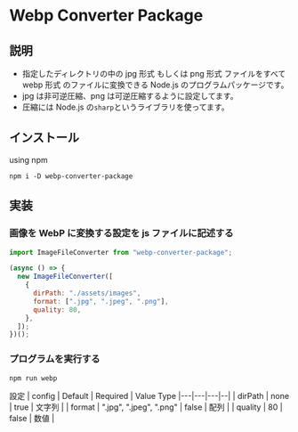 # Webp Converter Package

## 説明

- 指定したディレクトリの中の jpg 形式 もしくは png 形式 ファイルをすべて webp 形式 のファイルに変換できる Node.js のプログラムパッケージです。
- jpg は非可逆圧縮、png は可逆圧縮するように設定してます。
- 圧縮には Node.js の`sharp`というライブラリを使ってます。

## インストール

using npm

```
npm i -D webp-converter-package
```

## 実装

### 画像を WebP に変換する設定を js ファイルに記述する

```js
import ImageFileConverter from "webp-converter-package";

(async () => {
  new ImageFileConverter([
    {
      dirPath: "./assets/images",
      format: [".jpg", ".jpeg", ".png"],
      quality: 80,
    },
  ]);
})();
```

### プログラムを実行する

```
npm run webp
```

設定
| config | Default | Required | Value Type
|---|---|---|--|
| dirPath | none | true | 文字列 |
| format | ".jpg", ".jpeg", ".png" | false | 配列 |
| quality | 80 | false | 数値 |
